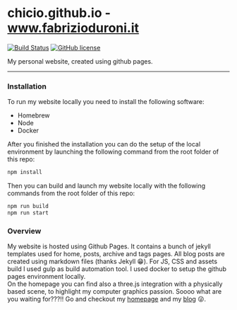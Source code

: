 # chicio.github.io - www.fabrizioduroni.it

[![Build Status](https://travis-ci.org/chicio/chicio.github.io.svg?branch=master)](https://travis-ci.org/chicio/chicio.github.io)
[![GitHub license](https://img.shields.io/badge/license-MIT-blue.svg)](https://github.com/chicio/chicio.github.io/blob/master/LICENSE.md)

My personal website, created using github pages.

***

### Installation

To run my website locally you need to install the following software:

- Homebrew 
- Node
- Docker

After you finished the installation you can do the setup of the local environment by launching the following command 
from the root folder of this repo:

```bash
npm install
```  

Then you can build and launch my website locally with the following commands from the root folder of this repo:

```bash
npm run build
npm run start
```   

### Overview 

My website is hosted using Github Pages. It contains a bunch of jekyll templates used for home, posts, archive and 
tags pages. All blog posts are created using markdown files (thanks Jekyll :grin:). For JS, CSS and assets build I 
used gulp as build automation tool. I used docker to setup the github pages environment locally.  
On the homepage you can find also a three.js integration with a physically based scene, to highlight my computer graphics passion.
Soooo what are you waiting for???!! Go and checkout my [homepage](https://www.fabrizioduroni.it "homepage") and my 
[blog](https://www.fabrizioduroni.it/blog/ "blog") :stuck_out_tongue_winking_eye:.

